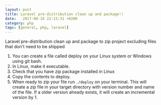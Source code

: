 ```yaml
---
layout: post
title: Laravel pre-distribution clean up and package!!
date:   2017-08-16 22:15:31 +0200
category: php
tags: [general, php, laravel]
---
```


Laravel pre-distribution clean up and package to zip project excluding files that don't need to be shipped

1. You can create a file called deploy on your Linux system or Windows using git bash.
1. In Linux, make it executable.
1. Check that you have zip package installed in Linux
1. Copy the contents to deploy.
1. When ready to zip your file run `./deploy` on your terminal. This will create a zip file in your target directory with version number and name of the file. If a older version already exists, it will create an incremental version by 1.

<script src="https://gist.github.com/jgmuchiri/fcae290755113108bd588295f7cd96a0.js"></script>
